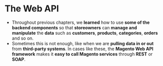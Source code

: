 # The Web API
- Throughout previous chapters, we **learned** how to use **some of the backend components** so that **storeowners** can **manage and manipulate** the **data** such as **customers**, **products**, **categories**, **orders** and so on.
- Sometimes this is not enough, like when we are **pulling data in or out** from **third-party systems**. In cases like these, the **Magento Web API framework** makes it **easy to call Magento services** through **REST** or **SOAP**.
